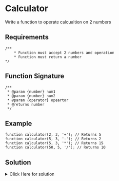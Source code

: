 # Calculator
Write a function to operate calcualtion on 2 numbers


## Requirements
```
/**
    * Function must accept 2 numbers and operation
    * Function must return a number
*/
```


## Function Signature
```
/**
 * @param {number} num1 
 * @param {number} num2 
 * @param {operator} opeartor 
 * @returns number
 */
 ```


## Example
```
function calculator(2, 3, '+'); // Returns 5
function calculator(5, 3, '-'); // Returns 2
function calculator(5, 3, '*'); // Returns 15
function calculator(50, 5, '/'); // Returns 10
```


## Solution

<details>
<summary>Click Here for solution</summary>

```
function calculator(num1, num2, opeartor) {
  switch (opeartor) {
    case "+":
      return num1 + num2;
    case "-":
      return num1 - num2;
    case "*":
      return num1 * num2;
    case "/":
      return num1 / num2;
    default:
      throw new Error("Invalid Operator");
  }
}
```
</details>
